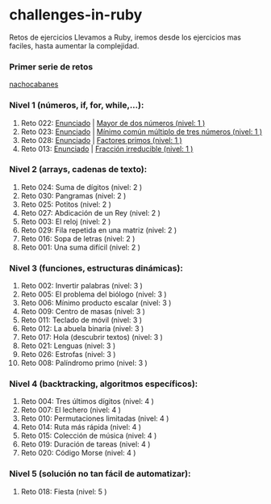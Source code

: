 # challenges-in-ruby
Retos de ejercicios Llevamos a Ruby, iremos desde los ejercicios mas faciles, hasta aumentar la complejidad.

### Primer serie de retos

[nachocabanes](http://www.nachocabanes.com/retos/propuestos.php)

### Nivel 1 (números, if, for, while,...):

1. Reto 022: [Enunciado](http://www.nachocabanes.com/retos/reto.php?n=022) | [Mayor de dos números (nivel: 1 )](/Nivel%201/01_greater.rb)
2. Reto 023: [Enunciado](http://www.nachocabanes.com/retos/reto.php?n=023) | [Mínimo común múltiplo de tres números (nivel: 1 )](/Nivel%201/02_least_common_multiple.rb)
3. Reto 028: [Enunciado](http://www.nachocabanes.com/retos/reto.php?n=028) | [Factores primos (nivel: 1 )](/Nivel%201/03_prime_factors.rb)
4. Reto 013: [Enunciado](http://www.nachocabanes.com/retos/reto.php?n=013g) | [Fracción irreducible (nivel: 1 )](/Nivel%201/04_irreducible_fraction.rb)

### Nivel 2 (arrays, cadenas de texto):

1. Reto 024: Suma de dígitos (nivel: 2 )
2. Reto 030: Pangramas (nivel: 2 )
3. Reto 025: Potitos (nivel: 2 )
4. Reto 027: Abdicación de un Rey (nivel: 2 )
5. Reto 003: El reloj (nivel: 2 )
6. Reto 029: Fila repetida en una matriz (nivel: 2 )
7. Reto 016: Sopa de letras (nivel: 2 )
8. Reto 001: Una suma difícil (nivel: 2 )

### Nivel 3 (funciones, estructuras dinámicas):

1. Reto 002: Invertir palabras (nivel: 3 )
2. Reto 005: El problema del biólogo (nivel: 3 )
3. Reto 006: Mínimo producto escalar (nivel: 3 )
4. Reto 009: Centro de masas (nivel: 3 )
5. Reto 011: Teclado de móvil (nivel: 3 )
6. Reto 012: La abuela binaria (nivel: 3 )
7. Reto 017: Hola (descubrir textos) (nivel: 3 )
8. Reto 021: Lenguas (nivel: 3 )
9. Reto 026: Estrofas (nivel: 3 )
10. Reto 008: Palíndromo primo (nivel: 3 )

### Nivel 4 (backtracking, algoritmos específicos):

1. Reto 004: Tres últimos dígitos (nivel: 4 )
2. Reto 007: El lechero (nivel: 4 )
3. Reto 010: Permutaciones limitadas (nivel: 4 )
4. Reto 014: Ruta más rápida (nivel: 4 )
5. Reto 015: Colección de música (nivel: 4 )
6. Reto 019: Duración de tareas (nivel: 4 )
7. Reto 020: Código Morse (nivel: 4 )

### Nivel 5 (solución no tan fácil de automatizar):

1. Reto 018: Fiesta (nivel: 5 )
